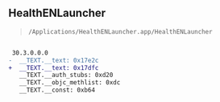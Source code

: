 ## HealthENLauncher

> `/Applications/HealthENLauncher.app/HealthENLauncher`

```diff

 30.3.0.0.0
-  __TEXT.__text: 0x17e2c
+  __TEXT.__text: 0x17dfc
   __TEXT.__auth_stubs: 0xd20
   __TEXT.__objc_methlist: 0xdc
   __TEXT.__const: 0xb64

```
